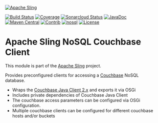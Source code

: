 [![Apache Sling](https://sling.apache.org/res/logos/sling.png)](https://sling.apache.org)

&#32;[![Build Status](https://ci-builds.apache.org/job/Sling/job/modules/job/sling-org-apache-sling-nosql-couchbase-client/job/master/badge/icon)](https://ci-builds.apache.org/job/Sling/job/modules/job/sling-org-apache-sling-nosql-couchbase-client/job/master/)&#32;[![Coverage](https://sonarcloud.io/api/project_badges/measure?project=apache_sling-org-apache-sling-nosql-couchbase-client&metric=coverage)](https://sonarcloud.io/dashboard?id=apache_sling-org-apache-sling-nosql-couchbase-client)&#32;[![Sonarcloud Status](https://sonarcloud.io/api/project_badges/measure?project=apache_sling-org-apache-sling-nosql-couchbase-client&metric=alert_status)](https://sonarcloud.io/dashboard?id=apache_sling-org-apache-sling-nosql-couchbase-client)&#32;[![JavaDoc](https://www.javadoc.io/badge/org.apache.sling/org.apache.sling.nosql.couchbase-client.svg)](https://www.javadoc.io/doc/org.apache.sling/org-apache-sling-nosql-couchbase-client)&#32;[![Maven Central](https://maven-badges.herokuapp.com/maven-central/org.apache.sling/org.apache.sling.nosql.couchbase-client/badge.svg)](https://search.maven.org/#search%7Cga%7C1%7Cg%3A%22org.apache.sling%22%20a%3A%22org.apache.sling.nosql.couchbase-client%22)&#32;[![Contrib](https://sling.apache.org/badges/status-contrib.svg)](https://github.com/apache/sling-aggregator/blob/master/docs/status/contrib.md)&#32;[![nosql](https://sling.apache.org/badges/group-nosql.svg)](https://github.com/apache/sling-aggregator/blob/master/docs/group/nosql.md) [![License](https://img.shields.io/badge/License-Apache%202.0-blue.svg)](https://www.apache.org/licenses/LICENSE-2.0)

# Apache Sling NoSQL Couchbase Client

This module is part of the [Apache Sling](https://sling.apache.org) project.

Provides preconfigured clients for accessing a [Couchbase](http://www.couchbase.com/) NoSQL database.

* Wraps the [Couchbase Java Client 2.x](https://github.com/couchbase/couchbase-java-client) and exports it via OSGi
* Includes private dependencies of Couchbase Java Client
* The couchbase access parameters can be configured via OSGi configuration.
* Multiple couchbase clients can be configured for different couchbase hosts and/or buckets
